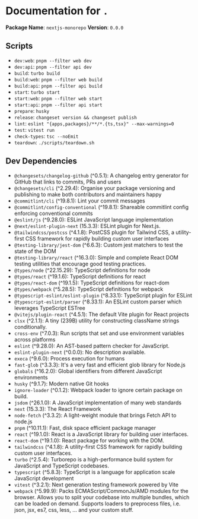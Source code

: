 # Documentation for `.`

**Package Name**: `nextjs-monorepo`
**Version**: `0.0.0`

## Scripts
- `dev:web`: `pnpm --filter web dev`
- `dev:api`: `pnpm --filter api dev`
- `build`: `turbo build`
- `build:web`: `pnpm --filter web build`
- `build:api`: `pnpm --filter api build`
- `start`: `turbo start`
- `start:web`: `pnpm --filter web start`
- `start:api`: `pnpm --filter api start`
- `prepare`: `husky`
- `release`: `changeset version && changeset publish`
- `lint`: `eslint "{apps,packages}/**/*.{ts,tsx}" --max-warnings=0`
- `test`: `vitest run`
- `check-types`: `tsc --noEmit`
- `teardown`: `./scripts/teardown.sh`

## Dev Dependencies
- `@changesets/changelog-github` (^0.5.1): A changelog entry generator for GitHub that links to commits, PRs and users
- `@changesets/cli` (^2.29.4): Organise your package versioning and publishing to make both contributors and maintainers happy
- `@commitlint/cli` (^19.8.1): Lint your commit messages
- `@commitlint/config-conventional` (^19.8.1): Shareable commitlint config enforcing conventional commits
- `@eslint/js` (^9.28.0): ESLint JavaScript language implementation
- `@next/eslint-plugin-next` (15.3.3): ESLint plugin for Next.js.
- `@tailwindcss/postcss` (^4.1.8): PostCSS plugin for Tailwind CSS, a utility-first CSS framework for rapidly building custom user interfaces
- `@testing-library/jest-dom` (^6.6.3): Custom jest matchers to test the state of the DOM
- `@testing-library/react` (^16.3.0): Simple and complete React DOM testing utilities that encourage good testing practices.
- `@types/node` (^22.15.29): TypeScript definitions for node
- `@types/react` (^19.1.6): TypeScript definitions for react
- `@types/react-dom` (^19.1.5): TypeScript definitions for react-dom
- `@types/webpack` (^5.28.5): TypeScript definitions for webpack
- `@typescript-eslint/eslint-plugin` (^8.33.1): TypeScript plugin for ESLint
- `@typescript-eslint/parser` (^8.33.1): An ESLint custom parser which leverages TypeScript ESTree
- `@vitejs/plugin-react` (^4.5.1): The default Vite plugin for React projects
- `clsx` (^2.1.1): A tiny (239B) utility for constructing className strings conditionally.
- `cross-env` (^7.0.3): Run scripts that set and use environment variables across platforms
- `eslint` (^9.28.0): An AST-based pattern checker for JavaScript.
- `eslint-plugin-next` (^0.0.0): No description available.
- `execa` (^9.6.0): Process execution for humans
- `fast-glob` (^3.3.3): It's a very fast and efficient glob library for Node.js
- `globals` (^16.2.0): Global identifiers from different JavaScript environments
- `husky` (^9.1.7): Modern native Git hooks
- `ignore-loader` (^0.1.2): Webpack loader to ignore certain package on build.
- `jsdom` (^26.1.0): A JavaScript implementation of many web standards
- `next` (15.3.3): The React Framework
- `node-fetch` (^3.3.2): A light-weight module that brings Fetch API to node.js
- `pnpm` (^10.11.1): Fast, disk space efficient package manager
- `react` (^19.1.0): React is a JavaScript library for building user interfaces.
- `react-dom` (^19.1.0): React package for working with the DOM.
- `tailwindcss` (^4.1.8): A utility-first CSS framework for rapidly building custom user interfaces.
- `turbo` (^2.5.4): Turborepo is a high-performance build system for JavaScript and TypeScript codebases.
- `typescript` (^5.8.3): TypeScript is a language for application scale JavaScript development
- `vitest` (^3.2.1): Next generation testing framework powered by Vite
- `webpack` (^5.99.9): Packs ECMAScript/CommonJs/AMD modules for the browser. Allows you to split your codebase into multiple bundles, which can be loaded on demand. Supports loaders to preprocess files, i.e. json, jsx, es7, css, less, ... and your custom stuff.